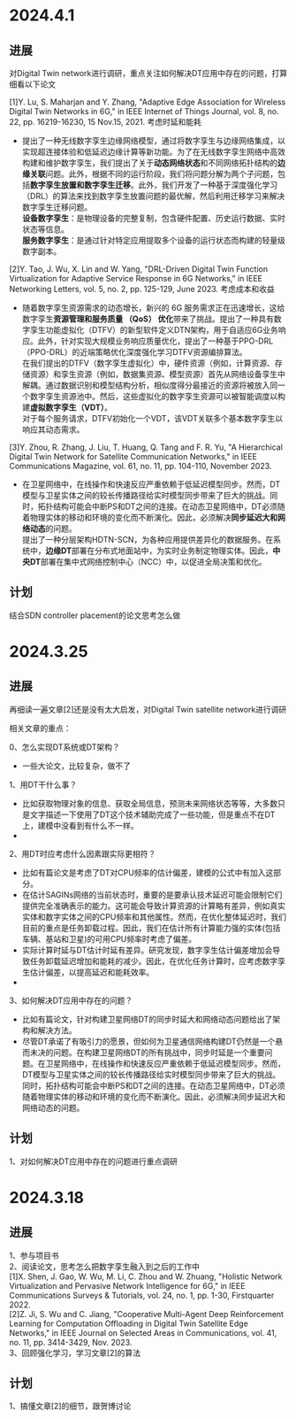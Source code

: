 # 2024.4.1
## 进展  
对Digital Twin network进行调研，重点关注如何解决DT应用中存在的问题，打算细看以下论文

[1]Y. Lu, S. Maharjan and Y. Zhang, "Adaptive Edge Association for Wireless Digital Twin Networks in 6G," in IEEE Internet of Things Journal, vol. 8, no. 22, pp. 16219-16230, 15 Nov.15, 2021.  考虑时延和能耗

- 提出了一种无线数字孪生边缘网络模型，通过将数字孪生与边缘网络集成，以实现超连接体验和低延迟边缘计算等新功能。为了在无线数字孪生网络中高效构建和维护数字孪生，我们提出了关于**动态网络状态**和不同网络拓扑结构的**边缘关联**问题。此外，根据不同的运行阶段，我们将问题分解为两个子问题，包括**数字孪生放置和数字孪生迁移**。此外，我们开发了一种基于深度强化学习（DRL）的算法来找到数字孪生放置问题的最优解，然后利用迁移学习来解决数字孪生迁移问题。    
**设备数字孪生**：是物理设备的完整复制，包含硬件配置、历史运行数据、实时状态等信息。  
**服务数字孪生**：是通过针对特定应用提取多个设备的运行状态而构建的轻量级数字副本。  

[2]Y. Tao, J. Wu, X. Lin and W. Yang, "DRL-Driven Digital Twin Function Virtualization for Adaptive Service Response in 6G Networks," in IEEE Networking Letters, vol. 5, no. 2, pp. 125-129, June 2023. 考虑成本和收益  
- 随着数字孪生资源需求的动态增长，新兴的 6G 服务需求正在迅速增长，这给数字孪生**资源管理和服务质量 （QoS） 优化**带来了挑战。提出了一种具有数字孪生功能虚拟化（DTFV）的新型软件定义DTN架构，用于自适应6G业务响应。此外，针对实现大规模业务响应质量优化，提出了一种基于PPO-DRL（PPO-DRL）的近端策略优化深度强化学习DTFV资源编排算法。   
在我们提出的DTFV（数字孪生虚拟化）中，硬件资源（例如，计算资源、存储资源）和孪生资源（例如，数据集资源、模型资源）首先从网络设备孪生中解耦。通过数据识别和模型结构分析，相似度得分最接近的资源将被放入同一个数字孪生资源池中。然后，这些虚拟化的数字孪生资源可以被智能调度以构建**虚拟数字孪生（VDT）**。  
对于每个服务请求，DTFV初始化一个VDT，该VDT关联多个基本数字孪生以响应其动态需求。

[3]Y. Zhou, R. Zhang, J. Liu, T. Huang, Q. Tang and F. R. Yu, "A Hierarchical Digital Twin Network for Satellite Communication Networks," in IEEE Communications Magazine, vol. 61, no. 11, pp. 104-110, November 2023.  
- 在卫星网络中，在线操作和快速反应严重依赖于低延迟模型同步。然而，DT模型与卫星实体之间的较长传播路径给实时模型同步带来了巨大的挑战。同时，拓扑结构可能会中断PS和DT之间的连接。在动态卫星网络中，DT必须随着物理实体的移动和环境的变化而不断演化。因此，必须解决**同步延迟大和网络动态**的问题。  
  提出了一种分层架构HDTN-SCN，为各种应用提供差异化的数据服务。在系统中，**边缘DT**部署在分布式地面站中，为实时业务制定物理实体。因此，**中央DT**部署在集中式网络控制中心（NCC）中，以促进全局决策和优化。

## 计划
结合SDN controller placement的论文思考怎么做

# 2024.3.25
## 进展  
再细读一遍文章[2]还是没有太大启发，对Digital Twin satellite network进行调研

相关文章的重点：

0、怎么实现DT系统或DT架构？  
- 一些大论文，比较复杂，做不了

1、用DT干什么事？  
- 比如获取物理对象的信息、获取全局信息，预测未来网络状态等等，大多数只是文字描述一下使用了DT这个技术辅助完成了一些功能，但是重点不在DT上，建模中没看到有什么不一样。
- 
2、用DT时应考虑什么因素跟实际更相符？  
- 比如有篇论文是考虑了DT对CPU频率的估计偏差，建模的公式中有加入这部分。  
- 在估计SAGINs网络的当前状态时，重要的是要承认技术延迟可能会限制它们提供完全准确表示的能力。这可能会导致计算资源的计算略有差异，例如真实实体和数字实体之间的CPU频率和其他属性。然而，在优化整体延迟时，我们目前的重点是任务卸载过程。因此，我们在估计所有计算能力强的实体(包括车辆、基站和卫星)的可用CPU频率时考虑了偏差。  
- 实际计算时延与DT估计时延有差异。研究发现，数字孪生估计偏差增加会导致任务卸载延迟增加和能耗的减少。因此，在优化任务计算时，应考虑数字孪生估计偏差，以提高延迟和能耗效率。
- 
3、如何解决DT应用中存在的问题？  
- 比如有篇论文，针对构建卫星网络DT的同步时延大和网络动态问题给出了架构和解决方法。  
- 尽管DT承诺了有吸引力的愿景，但如何为卫星通信网络构建DT仍然是一个悬而未决的问题。在构建卫星网络DT的所有挑战中，同步时延是一个重要问题。在卫星网络中，在线操作和快速反应严重依赖于低延迟模型同步。然而，DT模型与卫星实体之间的较长传播路径给实时模型同步带来了巨大的挑战。同时，拓扑结构可能会中断PS和DT之间的连接。在动态卫星网络中，DT必须随着物理实体的移动和环境的变化而不断演化。因此，必须解决同步延迟大和网络动态的问题。

## 计划
1、对如何解决DT应用中存在的问题进行重点调研


# 2024.3.18
## 进展
1、参与项目书  
2、阅读论文，思考怎么把数字孪生融入到之后的工作中  
[1]X. Shen, J. Gao, W. Wu, M. Li, C. Zhou and W. Zhuang, "Holistic Network Virtualization and Pervasive Network Intelligence for 6G," in IEEE Communications Surveys & Tutorials, vol. 24, no. 1, pp. 1-30, Firstquarter 2022.  
[2]Z. Ji, S. Wu and C. Jiang, "Cooperative Multi-Agent Deep Reinforcement Learning for Computation Offloading in Digital Twin Satellite Edge Networks," in IEEE Journal on Selected Areas in Communications, vol. 41, no. 11, pp. 3414-3429, Nov. 2023.  
3、回顾强化学习，学习文章[2]的算法  
## 计划
1、搞懂文章[2]的细节，跟贺博讨论
